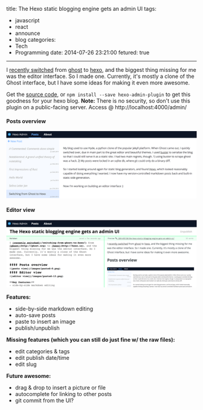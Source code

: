 title: The Hexo static blogging engine gets an admin UI
tags:
  - javascript
  - react
  - announce
  - blog
categories:
  - Tech
  - Programming
date: 2014-07-26 23:21:00
fetured: true
---
I [recently switched](/2014/07/26/switching-from-ghost-to-hexo/) from [ghost](http://ghost.org) to [hexo](http://hexo.io), and the biggest thing missing for me was the editor interface. So I made one. Currently, it's mostly a clone of the Ghost interface, but I have some ideas for making it even more awesome.

<!-- more -->

Get the [source code](https://github.com/jaredly/hexo-admin-plugin), or `npm install --save hexo-admin-plugin` to get this goodness for your hexo blog. **Note:** There is no security, so don't use this plugin on a public-facing server. Access @ http://localhost:4000/admin/

#### Posts overview
![posts view](/images/pasted-0.png)
#### Editor view
![editor view](/images/pasted-1.png)

**Features:**
- side-by-side markdown editing
- auto-save posts
- paste to insert an image
- publish/unpublish

**Missing features (which you can still do just fine w/ the raw files):**
- edit categories & tags
- edit publish date/time
- edit slug

**Future awesome:**
- drag & drop to insert a picture or file
- autocomplete for linking to other posts
- git commit from the UI?
